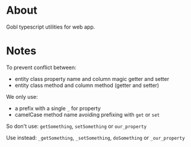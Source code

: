 # About

Gobl typescript utilities for web app.

# Notes

To prevent conflict between:

-   entity class property name and column magic getter and setter
-   entity class method and column method (getter and setter)

We only use:

-   a prefix with a single `_` for property
-   camelCase method name avoiding prefixing with `get` or `set`

So don't use: `getSomething`, `setSomething` or `our_property`

Use instead: `_getSomething`, `_setSomething`, `doSomething` or `_our_property`
